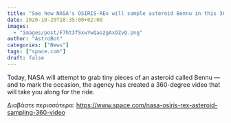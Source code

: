 ```yaml
---
title: "See how NASA's OSIRIS-REx will sample asteroid Bennu in this 360-degree video"
date: 2020-10-20T18:35:00+02:00
images:
  - "images/post/F7ht3fSxwYwQao2gAxDZvQ.png"
author: "AstroBot"
categories: ["News"]
tags: ["space.com"]
draft: false
---
```


Today, NASA will attempt to grab tiny pieces of an asteroid called Bennu — and to mark the occasion, the agency has created a 360-degree video that will take you along for the ride. 

Διαβάστε περισσότερα: https://www.space.com/nasa-osiris-rex-asteroid-sampling-360-video
